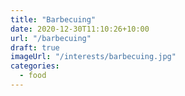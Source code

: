 ```yaml
---
title: "Barbecuing"
date: 2020-12-30T11:10:26+10:00
url: "/barbecuing"
draft: true
imageUrl: "/interests/barbecuing.jpg"
categories:
  - food
---
```

